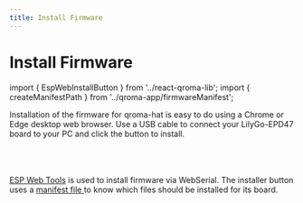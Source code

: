```yaml
---
title: Install Firmware
---
```


# Install Firmware

import { EspWebInstallButton } from '../react-qroma-lib';
import { createManifestPath } from '../qroma-app/firmwareManifest';


Installation of the firmware for qroma-hat is easy to do using a Chrome or Edge desktop
web browser. Use a USB cable to connect your LilyGo-EPD47 board to your PC and click the button to install.

<div title='ESP32 Dev Board'>
  <EspWebInstallButton
    label='Install on LilyGo-EPD47 Board'
    instructionsText="Plug your LilyGo-EPD47 board into your computer's USB port and click the button below to install firmware."
    manifestPath={createManifestPath('qroma/versions/0.1.0/firmware/esp32dev/qroma-hat-manifest-esp32.json')}
    />
</div>

<br/>
<br/>
<br/>
<a href='https://esphome.github.io/esp-web-tools/'>ESP Web Tools</a> is used to install firmware via WebSerial. The installer button uses a <a href={createManifestPath('qroma/versions/0.1.0/firmware/esp32dev/qroma-hat-manifest-esp32.json')} target=''>manifest file </a> to know which files should be installed for its board.